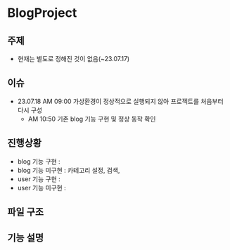 # BlogProject

## 주제
- 현재는 별도로 정해진 것이 없음(~23.07.17)


## 이슈
- 23.07.18 AM 09:00 가상환경이 정상적으로 실행되지 않아 프로젝트를 처음부터 다시 구성
  - AM 10:50 기존 blog 기능 구현 및 정상 동작 확인

## 진행상황
- blog 기능 구현 :
- blog 기능 미구현 : 카테고리 설정, 검색, 
- user 기능 구현 :
- user 기능 미구현 :


## 파일 구조


## 기능 설명


##